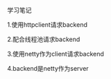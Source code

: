 学习笔记

1.使用httpclient请求backend

2.配合线程池请求backend

3.使用netty作为client请求backend

4.backend是netty作为server